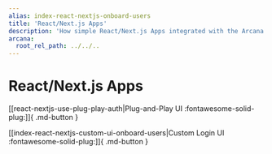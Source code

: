 ```yaml
---
alias: index-react-nextjs-onboard-users
title: 'React/Next.js Apps'
description: 'How simple React/Next.js Apps integrated with the Arcana Auth SDK can onboard users via plug-and-play or custom login UI options.'
arcana:
  root_rel_path: ../../..
---
```


# React/Next.js Apps

[[react-nextjs-use-plug-play-auth|Plug-and-Play UI :fontawesome-solid-plug:]]{ .md-button }

[[index-react-nextjs-custom-ui-onboard-users|Custom Login UI :fontawesome-solid-plug:]]{ .md-button }